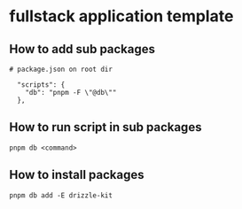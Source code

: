 # fullstack application template

## How to add sub packages

```
# package.json on root dir

  "scripts": {
    "db": "pnpm -F \"@db\""
  },

```

## How to run script in sub packages

```
pnpm db <command>
```

## How to install packages

```
pnpm db add -E drizzle-kit
```

